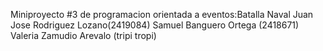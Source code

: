 Miniproyecto #3 de programacion orientada a eventos:Batalla Naval
    Juan Jose Rodriguez Lozano(2419084)
    Samuel Banguero Ortega (2418671)
    Valeria Zamudio Arevalo (tripi tropi)

